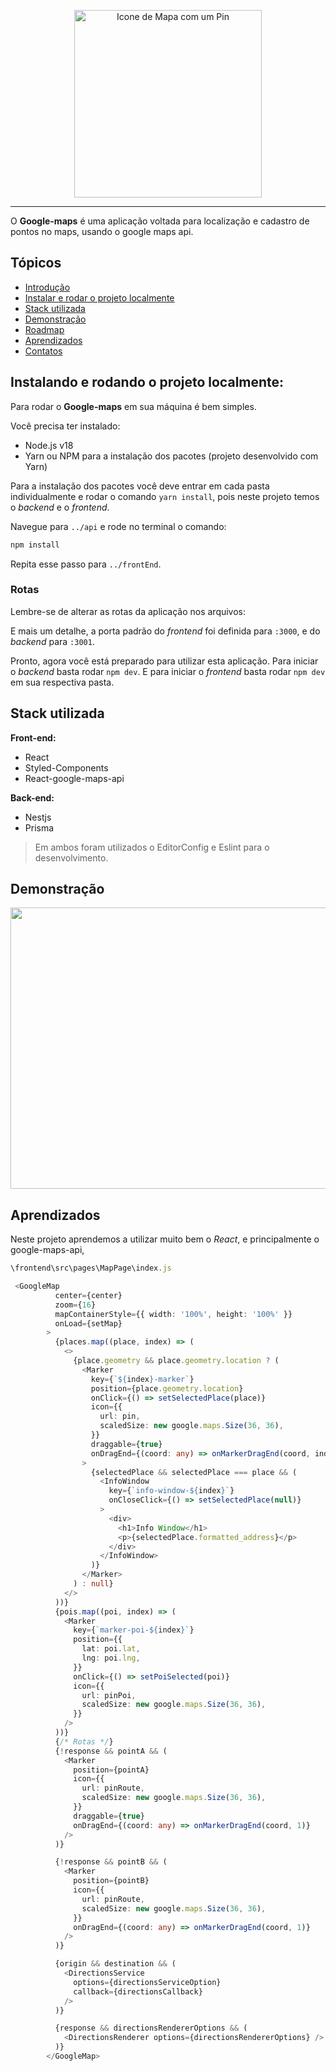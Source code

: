 <p align="center">
  <img src="https://github.com/user-attachments/assets/71d6d8be-0860-49a4-8a5e-a49df3ef0afe" width="300" alt="Icone de Mapa com um Pin">
</p>

---

<div id='introducao'>

O **Google-maps** é uma aplicação voltada para localização e cadastro de pontos no maps, usando o google maps api.

</div>

## Tópicos

- [Introdução](#introducao)
- [Instalar e rodar o projeto localmente](#instalacao)
- [Stack utilizada](#stack_utilizada)
- [Demonstração](#demonstração)
- [Roadmap](#roadmap)
- [Aprendizados](#aprendizados)
- [Contatos](#contatos)

<div id='instalacao'>

## Instalando e rodando o projeto localmente:

Para rodar o **Google-maps** em sua máquina é bem simples.

Você precisa ter instalado:

- Node.js v18
- Yarn ou NPM para a instalação dos pacotes (projeto desenvolvido com Yarn)

Para a instalação dos pacotes você deve entrar em cada pasta individualmente
e rodar o comando `yarn install`, pois neste projeto temos o _backend_ e o _frontend_.

Navegue para `../api` e rode no terminal o comando:

```bash
npm install
```

Repita esse passo para `../frontEnd`.

### Rotas

Lembre-se de alterar as rotas da aplicação nos arquivos:

</div>

E mais um detalhe, a porta padrão do _frontend_ foi definida para `:3000`, e do _backend_ para `:3001`.

Pronto, agora você está preparado para utilizar esta aplicação.
Para iniciar o _backend_ basta rodar `npm dev`.
E para iniciar o _frontend_ basta rodar `npm dev` em sua respectiva pasta.

</div>

<div id='stack_utilizada'>
<h2>Stack utilizada</h2>

**Front-end:**

<ul id="frontend-stack">
	<li>React</li>
	<li>Styled-Components</li>
	<li>React-google-maps-api</li>
</ul>

**Back-end:**

<ul id="backend-stack">
	<li>Nestjs</li>
	<li>Prisma</li>
</ul>

> Em ambos foram utilizados o EditorConfig e Eslint para o desenvolvimento.

</div>

<div id='demonstração'>
<h2>Demonstração</h2>

<p align="center">
  <img width="600" height="450" src="https://github.com/user-attachments/assets/0cfee5cb-ca33-4618-a82a-c33994ad2b74"/>  
</p>

<div id='aprendizados'>
<h2>Aprendizados</h2>

Neste projeto aprendemos a utilizar muito bem o _React_, e principalmente o google-maps-api,

```typescript
\frontend\src\pages\MapPage\index.js

 <GoogleMap
          center={center}
          zoom={16}
          mapContainerStyle={{ width: '100%', height: '100%' }}
          onLoad={setMap}
        >
          {places.map((place, index) => (
            <>
              {place.geometry && place.geometry.location ? (
                <Marker
                  key={`${index}-marker`}
                  position={place.geometry.location}
                  onClick={() => setSelectedPlace(place)}
                  icon={{
                    url: pin,
                    scaledSize: new google.maps.Size(36, 36),
                  }}
                  draggable={true}
                  onDragEnd={(coord: any) => onMarkerDragEnd(coord, index)}
                >
                  {selectedPlace && selectedPlace === place && (
                    <InfoWindow
                      key={`info-window-${index}`}
                      onCloseClick={() => setSelectedPlace(null)}
                    >
                      <div>
                        <h1>Info Window</h1>
                        <p>{selectedPlace.formatted_address}</p>
                      </div>
                    </InfoWindow>
                  )}
                </Marker>
              ) : null}
            </>
          ))}
          {pois.map((poi, index) => (
            <Marker
              key={`marker-poi-${index}`}
              position={{
                lat: poi.lat,
                lng: poi.lng,
              }}
              onClick={() => setPoiSelected(poi)}
              icon={{
                url: pinPoi,
                scaledSize: new google.maps.Size(36, 36),
              }}
            />
          ))}
          {/* Rotas */}
          {!response && pointA && (
            <Marker
              position={pointA}
              icon={{
                url: pinRoute,
                scaledSize: new google.maps.Size(36, 36),
              }}
              draggable={true}
              onDragEnd={(coord: any) => onMarkerDragEnd(coord, 1)}
            />
          )}

          {!response && pointB && (
            <Marker
              position={pointB}
              icon={{
                url: pinRoute,
                scaledSize: new google.maps.Size(36, 36),
              }}
              onDragEnd={(coord: any) => onMarkerDragEnd(coord, 1)}
            />
          )}

          {origin && destination && (
            <DirectionsService
              options={directionsServiceOption}
              callback={directionsCallback}
            />
          )}

          {response && directionsRendererOptions && (
            <DirectionsRenderer options={directionsRendererOptions} />
          )}
        </GoogleMap>
```

</div>
